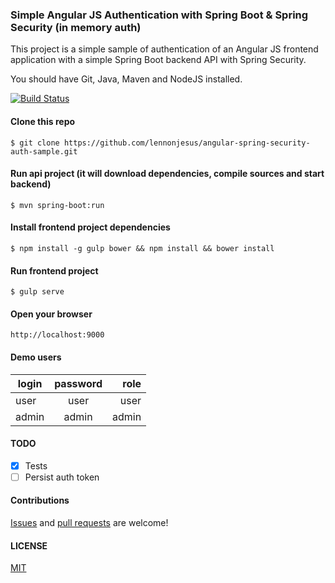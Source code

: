 ### Simple Angular JS Authentication with Spring Boot & Spring Security (in memory auth)

This project is a simple sample of authentication of an Angular JS frontend application with a simple Spring Boot backend API with Spring Security.

You should have Git, Java, Maven and NodeJS installed.

[![Build Status](https://travis-ci.org/lennonjesus/angular-spring-security-auth-sample.svg?branch=master)](https://travis-ci.org/lennonjesus/angular-spring-security-auth-sample)

#### Clone this repo
```
$ git clone https://github.com/lennonjesus/angular-spring-security-auth-sample.git
```

#### Run api project (it will download dependencies, compile sources and start backend)
```
$ mvn spring-boot:run
```

#### Install frontend project dependencies
```
$ npm install -g gulp bower && npm install && bower install
```

#### Run frontend project
```
$ gulp serve
```

#### Open your browser
```
http://localhost:9000
```

#### Demo users

|login|password|role|
|-----|:------:|---:|
|user|user|user|
|admin|admin|admin|

#### TODO

* [x] Tests
* [ ] Persist auth token

#### Contributions

[Issues](https://github.com/lennonjesus/angular-spring-security-auth-sample/issues)
and [pull requests](https://github.com/lennonjesus/angular-spring-security-auth-sample/pulls)
are welcome!

#### LICENSE

[MIT](LICENSE.md)
